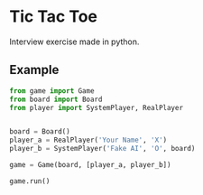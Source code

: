 # Tic Tac Toe
Interview exercise made in python.


## Example
```python
from game import Game
from board import Board
from player import SystemPlayer, RealPlayer


board = Board()
player_a = RealPlayer('Your Name', 'X')
player_b = SystemPlayer('Fake AI', 'O', board)

game = Game(board, [player_a, player_b])

game.run()
```
